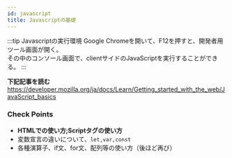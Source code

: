 ```yaml
---
id: javascript
title: Javascriptの基礎
---
```


:::tip Javascriptの実行環境
Google Chromeを開いて、F12を押すと、開発者用ツール画面が開く。  
その中のコンソール画面で、clientサイドのJavaScriptを実行することができる。
:::


**下記記事を読む**
https://developer.mozilla.org/ja/docs/Learn/Getting_started_with_the_web/JavaScript_basics

### Check Points

- **HTMLでの使い方;Scriptタグの使い方**
- 変数宣言の違いについて、```let,var,const```
- 各種演算子、if文、for文、配列等の使い方（後ほど再び）